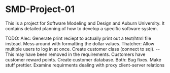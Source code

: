 # SMD-Project-01
This is a project for Software Modeling and Design and Auburn University. It contains detailed planning of how to develop a specific software system.

TODO:
	Alec:
		Generate print reciept to actually print out a text/html file instead.
		Mess around with formatting the dollar values.
	Thatcher:
		Allow multiple users to log in at once.
		Create customer class (connect to sql). --This may have been removed in the requirements.
			Customers have customer reward points.
			Create customer database.
	Both:
		Bug fixes.
		Make stuff prettier.
		Examine requirments dealing with proxy client-server relations
